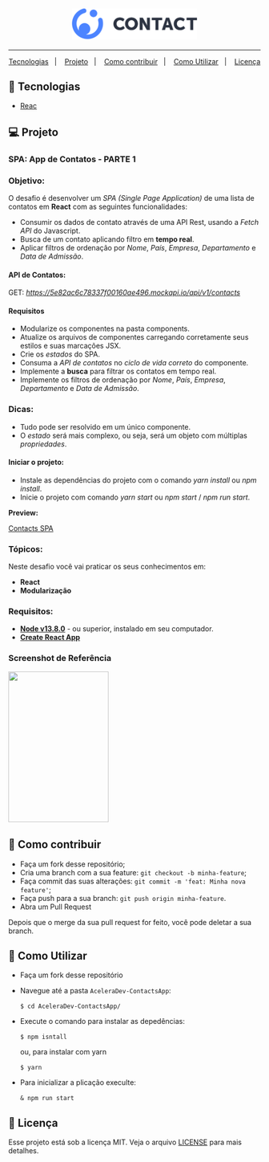 <h3 align="center">
  <img src='https://raw.githubusercontent.com/J-Keven/AceleraDev-ContactsApp/a9f159d698a4f59582cd9714ad79a1e5c592f47c/src/assets/img/logo.svg' width='250'>
</h3>
<hr />
 <p align="center">
  <a href="#rocket-tecnologias">Tecnologias</a>&nbsp;&nbsp;&nbsp;|&nbsp;&nbsp;&nbsp;
  <a href="#projeto">Projeto</a>&nbsp;&nbsp;&nbsp;|&nbsp;&nbsp;&nbsp;
  <a href="#como-contribuir">Como contribuir</a>&nbsp;&nbsp;&nbsp;|&nbsp;&nbsp;&nbsp;
  <a href="#como-utilizar">Como Utilizar</a>&nbsp;&nbsp;&nbsp;|&nbsp;&nbsp;&nbsp;
  <a href="#memo-licença">Licença</a>

</p>

## :rocket: Tecnologias

- [Reac](https://reactjs.org/)

## 💻 Projeto

### SPA: App de Contatos - PARTE 1

### Objetivo:

O desafio é desenvolver um _SPA (Single Page Application)_ de uma lista de contatos em **React** com as seguintes funcionalidades:

- Consumir os dados de contato através de uma API Rest, usando a _Fetch API_ do Javascript.
- Busca de um contato aplicando filtro em **tempo real**.
- Aplicar filtros de ordenação por _Nome_, _País_, _Empresa_, _Departamento_ e _Data de Admissão_.

#### API de Contatos:

GET: _https://5e82ac6c78337f00160ae496.mockapi.io/api/v1/contacts_

#### Requisitos

- Modularize os componentes na pasta components.
- Atualize os arquivos de componentes carregando corretamente seus estilos e suas marcações JSX.
- Crie os _estados_ do SPA.
- Consuma a _API de contatos_ no _ciclo de vida correto_ do componente.
- Implemente a **busca** para filtrar os contatos em tempo real.
- Implemente os filtros de ordenação por _Nome_, _País_, _Empresa_, _Departamento_ e _Data de Admissão_.

### Dicas:

- Tudo pode ser resolvido em um único componente.
- O _estado_ será mais complexo, ou seja, será um objeto com múltiplas _propriedades_.

#### Iniciar o projeto:

- Instale as dependências do projeto com o comando _yarn install_ ou _npm install_.
- Inicie o projeto com comando _yarn start_ ou _npm start_ / _npm run start_.

**Preview:**

[Contacts SPA](https://vimeo.com/414861574/cb0d443103)

### Tópicos:

Neste desafio você vai praticar os seus conhecimentos em:

- **React**
- **Modularização**

### Requisitos:

- **[Node v13.8.0](https://nodejs.org/en/)** - ou superior, instalado em seu computador.
- **[Create React App](https://github.com/facebook/create-react-app)**

### Screenshot de Referência

<img src="https://codenation-challenges.s3-us-west-1.amazonaws.com/react-14/screenshot.png" height='300' width='200'/>


## 🤔 Como contribuir

- Faça um fork desse repositório;
- Cria uma branch com a sua feature: `git checkout -b minha-feature`;
- Faça commit das suas alterações: `git commit -m 'feat: Minha nova feature'`;
- Faça push para a sua branch: `git push origin minha-feature`.
- Abra um Pull Request

Depois que o merge da sua pull request for feito, você pode deletar a sua branch.

## 🤔 Como Utilizar

- Faça um fork desse repositório

* Navegue até a pasta `AceleraDev-ContactsApp`:

      $ cd AceleraDev-ContactsApp/

* Execute o comando para instalar as depedências:

      $ npm isntall

  ou, para instalar com yarn

      $ yarn

* Para inicializar a plicação execulte:

      & npm run start

## :memo: Licença

Esse projeto está sob a licença MIT. Veja o arquivo [LICENSE](https://github.com/J-Keven/AceleraDev-ContactsApp/blob/master/LICENSE) para mais detalhes.
